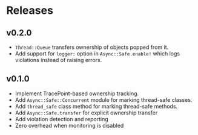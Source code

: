 # Releases

## v0.2.0

  - `Thread::Queue` transfers ownership of objects popped from it.
  - Add support for `logger:` option in `Async::Safe.enable!` which logs violations instead of raising errors.

## v0.1.0

  - Implement TracePoint-based ownership tracking.
  - Add `Async::Safe::Concurrent` module for marking thread-safe classes.
  - Add `thread_safe` class method for marking thread-safe methods.
  - Add `Async::Safe.transfer` for explicit ownership transfer
  - Add violation detection and reporting
  - Zero overhead when monitoring is disabled
